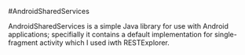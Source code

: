 #AndroidSharedServices


AndroidSharedServices is a simple Java library for use with Android applications; specifially it contains
a default implementation for single-fragment activity which I used iwth RESTExplorer.

